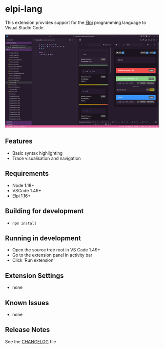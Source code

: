# elpi-lang

This extension provides support for the [Elpi](https://github.com/LPCIC/elpi) programming language to Visual Studio Code.

![screenshot](assets/elpi-tracer.png)

## Features

- Basic syntax highlighting
- Trace visualisation and navigation

## Requirements

- Node 1.18+
- VSCode 1.49+
- Elpi 1.16+

## Building for development

- `npm install`

## Running in development

- Open the source tree root in VS Code 1.49+
- Go to the extension panel in activity bar
- Click 'Run extension'

## Extension Settings

- none

## Known Issues

- none

## Release Notes

See the [CHANGELOG](CHANGELOG.md) file

